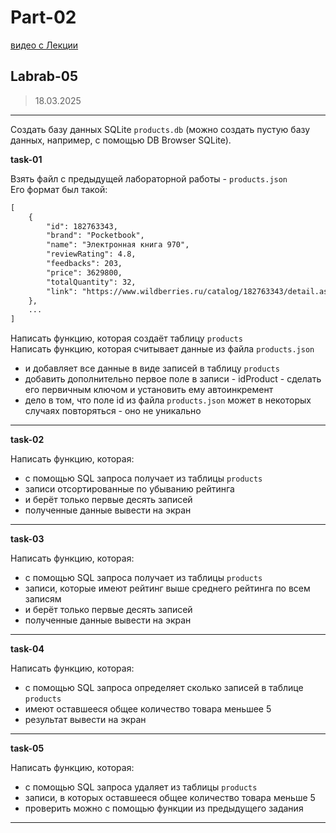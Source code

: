 # Part-02  

[видео с Лекции](https://bbb.psaa.ru/playback/presentation/2.3/40dd0e9626dd74bc1dc60f4516cdfe7a791b8793-1741668655414)  

## Labrab-05  

> 18.03.2025  

---  

Создать базу данных SQLite `products.db` (можно создать пустую базу данных, например, с помощью DB Browser SQLite).  

**task-01**  

Взять файл с предыдущей лабораторной работы - `products.json`  
Его формат был такой:  

```txt
[
    {
	    "id": 182763343,
        "brand": "Pocketbook",
        "name": "Электронная книга 970",
        "reviewRating": 4.8,
        "feedbacks": 203,
        "price": 3629800,
        "totalQuantity": 32,
        "link": "https://www.wildberries.ru/catalog/182763343/detail.aspx"
    },
    ...
]
```

Написать функцию, которая создаёт таблицу `products`  
Написать функцию, которая считывает данные из файла `products.json`  
- и добавляет все данные в виде записей в таблицу `products`  
- добавить дополнительно первое поле в записи - idProduct - сделать его первичным ключом и установить ему автоинкремент  
- дело в том, что поле id из файла `products.json` может в некоторых случаях повторяться - оно не уникально  

---  

**task-02**  

Написать функцию, которая:  
- с помощью SQL запроса получает из таблицы `products`  
- записи отсортированные по убыванию рейтинга  
- и берёт только первые десять записей  
- полученные данные вывести на экран  

---  

**task-03**  

Написать функцию, которая:  
- с помощью SQL запроса получает из таблицы `products`  
- записи, которые имеют рейтинг выше среднего рейтинга по всем записям  
- и берёт только первые десять записей  
- полученные данные вывести на экран  

---  

**task-04**  

Написать функцию, которая:  
- с помощью SQL запроса определяет сколько записей в таблице `products`  
- имеют оставшееся общее количество товара меньшее 5  
- результат вывести на экран  

---  

**task-05**  

Написать функцию, которая:  
- с помощью SQL запроса удаляет из таблицы `products`  
- записи, в которых оставшееся общее количество товара меньше 5  
- проверить можно с помощью функции из предыдущего задания  

---  

